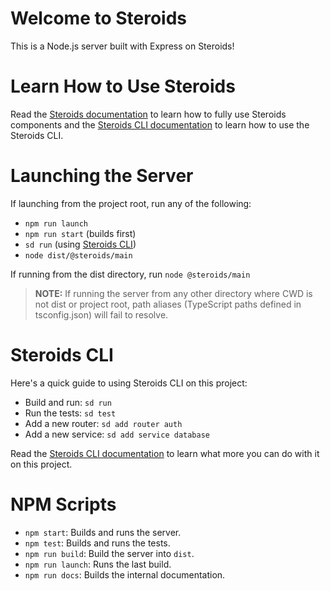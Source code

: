 # Welcome to Steroids

This is a Node.js server built with Express on Steroids!

# Learn How to Use Steroids

Read the [Steroids documentation](https://github.com/chisel/steroids/tree/master/docs/steroids.md) to learn how to fully use Steroids components and the [Steroids CLI documentation](https://github.com/chisel/steroids#readme) to learn how to use the Steroids CLI.

# Launching the Server

If launching from the project root, run any of the following:
  - `npm run launch`
  - `npm run start` (builds first)
  - `sd run` (using [Steroids CLI](https://github.com/chisel/steroids))
  - `node dist/@steroids/main`

If running from the dist directory, run `node @steroids/main`

> **NOTE:** If running the server from any other directory where CWD is not dist or project root, path aliases (TypeScript paths defined in tsconfig.json) will fail to resolve.

# Steroids CLI

Here's a quick guide to using Steroids CLI on this project:
  - Build and run: `sd run`
  - Run the tests: `sd test`
  - Add a new router: `sd add router auth`
  - Add a new service: `sd add service database`

Read the [Steroids CLI documentation](https://github.com/chisel/steroids#readme) to learn what more you can do with it on this project.

# NPM Scripts

  - `npm start`: Builds and runs the server.
  - `npm test`: Builds and runs the tests.
  - `npm run build`: Build the server into `dist`.
  - `npm run launch`: Runs the last build.
  - `npm run docs`: Builds the internal documentation.
